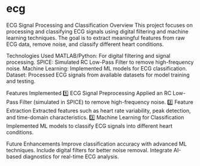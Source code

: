 # ecg
ECG Signal Processing and Classification
Overview
This project focuses on processing and classifying ECG signals using digital filtering and machine learning techniques. The goal is to extract meaningful features from raw ECG data, remove noise, and classify different heart conditions.

Technologies Used
MATLAB/Python: For digital filtering and signal processing.
SPICE: Simulated RC Low-Pass Filter to remove high-frequency noise.
Machine Learning: Implemented ML models for ECG classification.
Dataset: Processed ECG signals from available datasets for model training and testing.

Features Implemented
1️⃣ ECG Signal Preprocessing
Applied an RC Low-Pass Filter (simulated in SPICE) to remove high-frequency noise.
2️⃣ Feature Extraction
Extracted features such as heart rate variability, peak detection, and time-domain characteristics.
3️⃣ Machine Learning for Classification
Implemented ML models to classify ECG signals into different heart conditions.

Future Enhancements
Improve classification accuracy with advanced ML techniques.
Include digital filters for better noise removal.
Integrate AI-based diagnostics for real-time ECG analysis.
